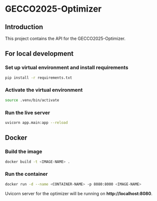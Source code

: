 # GECCO2025-Optimizer


## Introduction
This project contains the API for the GECCO2025-Optimizer. <br>


## For local development
### Set up virtual environment and install requirements
```bash
pip install -r requirements.txt
```

### Activate the virtual environment
```bash
source .venv/bin/activate
```

### Run the live server
```bash
uvicorn app.main:app --reload
```


## Docker
### Build the image
```bash
docker build -t <IMAGE-NAME> .
```

### Run the container
```bash
docker run -d --name <CONTAINER-NAME> -p 8080:8000 <IMAGE-NAME>
```

Uvicorn server for the optimizer will be running on **http://localhost:8080**.
